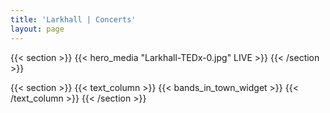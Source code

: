 ```yaml
---
title: 'Larkhall | Concerts'
layout: page
---
```


{{< section >}}
    {{< hero_media "Larkhall-TEDx-0.jpg" LIVE >}}
{{< /section >}}

{{< section >}}
    {{< text_column >}}
{{< bands_in_town_widget >}}
    {{< /text_column >}}
{{< /section >}}
